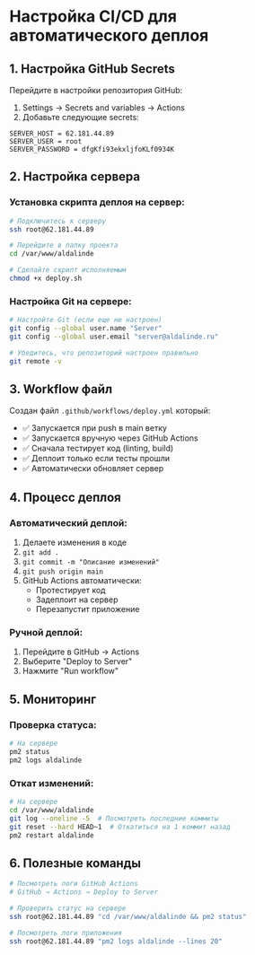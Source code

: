 # Настройка CI/CD для автоматического деплоя

## 1. Настройка GitHub Secrets

Перейдите в настройки репозитория GitHub:
1. Settings → Secrets and variables → Actions
2. Добавьте следующие secrets:

```
SERVER_HOST = 62.181.44.89
SERVER_USER = root
SERVER_PASSWORD = dfgKfi93ekxljfoKLf0934K
```

## 2. Настройка сервера

### Установка скрипта деплоя на сервер:
```bash
# Подключитесь к серверу
ssh root@62.181.44.89

# Перейдите в папку проекта
cd /var/www/aldalinde

# Сделайте скрипт исполняемым
chmod +x deploy.sh
```

### Настройка Git на сервере:
```bash
# Настройте Git (если еще не настроен)
git config --global user.name "Server"
git config --global user.email "server@aldalinde.ru"

# Убедитесь, что репозиторий настроен правильно
git remote -v
```

## 3. Workflow файл

Создан файл `.github/workflows/deploy.yml` который:
- ✅ Запускается при push в main ветку
- ✅ Запускается вручную через GitHub Actions
- ✅ Сначала тестирует код (linting, build)
- ✅ Деплоит только если тесты прошли
- ✅ Автоматически обновляет сервер

## 4. Процесс деплоя

### Автоматический деплой:
1. Делаете изменения в коде
2. `git add .`
3. `git commit -m "Описание изменений"`
4. `git push origin main`
5. GitHub Actions автоматически:
   - Протестирует код
   - Задеплоит на сервер
   - Перезапустит приложение

### Ручной деплой:
1. Перейдите в GitHub → Actions
2. Выберите "Deploy to Server"
3. Нажмите "Run workflow"

## 5. Мониторинг

### Проверка статуса:
```bash
# На сервере
pm2 status
pm2 logs aldalinde
```

### Откат изменений:
```bash
# На сервере
cd /var/www/aldalinde
git log --oneline -5  # Посмотреть последние коммиты
git reset --hard HEAD~1  # Откатиться на 1 коммит назад
pm2 restart aldalinde
```

## 6. Полезные команды

```bash
# Посмотреть логи GitHub Actions
# GitHub → Actions → Deploy to Server

# Проверить статус на сервере
ssh root@62.181.44.89 "cd /var/www/aldalinde && pm2 status"

# Посмотреть логи приложения
ssh root@62.181.44.89 "pm2 logs aldalinde --lines 20"
```
